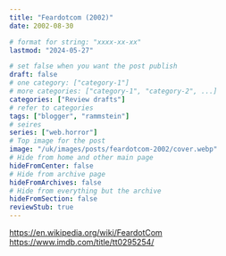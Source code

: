 ```yaml
---
title: "Feardotcom (2002)"
date: 2002-08-30

# format for string: "xxxx-xx-xx"
lastmod: "2024-05-27"

# set false when you want the post publish
draft: false
# one category: ["category-1"]
# more categories: ["category-1", "category-2", ...]
categories: ["Review drafts"]
# refer to categories
tags: ["blogger", "rammstein"]
# seires
series: ["web.horror"]
# Top image for the post
image: "/uk/images/posts/feardotcom-2002/cover.webp"
# Hide from home and other main page
hideFromCenter: false
# Hide from archive page
hideFromArchives: false
# Hide from everything but the archive
hideFromSection: false
reviewStub: true
---
```

https://en.wikipedia.org/wiki/FeardotCom
https://www.imdb.com/title/tt0295254/
<!--more-->
